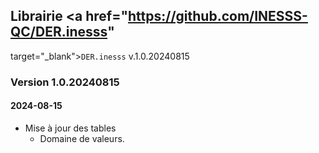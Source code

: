## Librairie <a href="https://github.com/INESSS-QC/DER.inesss"
target="_blank"><code>DER.inesss</code> v.1.0.20240815</a>

### Version 1.0.20240815

#### 2024-08-15

-   Mise à jour des tables
    -   Domaine de valeurs.
